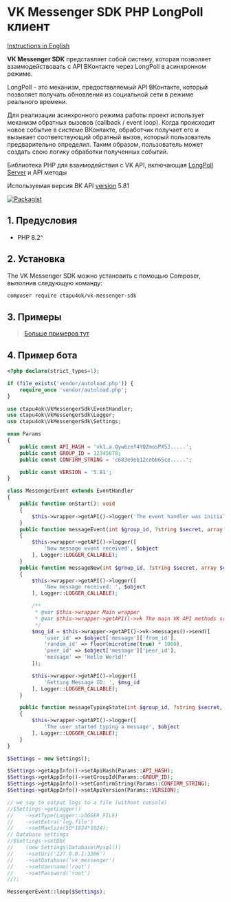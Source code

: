 # VK Messenger SDK PHP LongPoll клиент

[Instructions in English](https://github.com/ctapu4ok/vk-messenger-sdk/blob/master/README_EN.md)

**VK Messenger SDK** представляет собой систему, которая позволяет взаимодействовать с API ВКонтакте через LongPoll в асинхронном режиме.

LongPoll - это механизм, предоставляемый API ВКонтакте, который позволяет получать обновления из социальной сети в режиме реального времени. 

Для реализации асинхронного режима работы проект использует механизм обратных вызовов (callback / event loop). Когда происходит новое событие в системе ВКонтакте, обработчик получает его и вызывает соответствующий обратный вызов, который пользователь предварительно определил. Таким образом, пользователь может создать свою логику обработки полученных событий.

Библиотека PHP для взаимодействия с VK API, включающая [LongPoll Server](https://dev.vk.com/method/groups.getLongPollServer) и API методы

Используемая версия ВК API [version](https://vk.com/dev/versions) 5.81


[![Packagist](https://img.shields.io/packagist/v/ctapu4ok/vk-messenger-sdk.svg)](https://packagist.org/packages/ctapu4ok/vk-messenger-sdk)

## 1. Предусловия

* PHP 8.2^

## 2. Установка

The VK Messenger SDK можно установить с помощью Composer, выполнив следующую команду:

```sh
composer require ctapu4ok/vk-messenger-sdk
```

## 3. Примеры

>[Больше примеров тут](https://github.com/ctapu4ok/vk-messenger-sdk/tree/master/examples)


## 4. Пример бота
```php
<?php declare(strict_types=1);

if (file_exists('vendor/autoload.php')) {
    require_once 'vendor/autoload.php';
}

use ctapu4ok\VkMessengerSdk\EventHandler;
use ctapu4ok\VkMessengerSdk\Logger;
use ctapu4ok\VkMessengerSdk\Settings;

enum Params
{
    public const API_HASH = 'vk1.a.Qyw6zef4YQZmosPX5J.....';
    public const GROUP_ID = 12345678;
    public const CONFIRM_STRING = 'c683e9eb12cebb65ce.....';

    public const VERSION = '5.81';
}

class MessengerEvent extends EventHandler
{
    public function onStart(): void
    {
        $this->wrapper->getAPI()->logger('The event handler was initialized');
    }
    public function messageEvent(int $group_id, ?string $secret, array $object): void
    {
        $this->wrapper->getAPI()->logger([
            'New message event received', $object
        ], Logger::LOGGER_CALLABLE);
    }
    public function messageNew(int $group_id, ?string $secret, array $object): void
    {
        $this->wrapper->getAPI()->logger([
            'New message received: ', $object
        ], Logger::LOGGER_CALLABLE);

        /**
         * @var $this->wrapper Main wrapper
         * @var $this->wrapper->getAPI()->vk The main VK API methods src/API/Actions
         */
        $msg_id = $this->wrapper->getAPI()->vk->messages()->send([
            'user_id' => $object['message']['from_id'],
            'random_id' => floor(microtime(true) * 1000),
            'peer_id' => $object['message']['peer_id'],
            'message' => 'Hello World!'
        ]);

        $this->wrapper->getAPI()->logger([
            'Getting Message ID: ', $msg_id
        ], Logger::LOGGER_CALLABLE);
    }

    public function messageTypingState(int $group_id, ?string $secret, array $object): void
    {
        $this->wrapper->getAPI()->logger([
            'The user started typing a message', $object
        ], Logger::LOGGER_CALLABLE);
    }
}

$Settings = new Settings();

$Settings->getAppInfo()->setApiHash(Params::API_HASH);
$Settings->getAppInfo()->setGroupId(Params::GROUP_ID);
$Settings->getAppInfo()->setConfirmString(Params::CONFIRM_STRING);
$Settings->getAppInfo()->setApiVersion(Params::VERSION);

// we say to output logs to a file (without console)
//$Settings->getLogger()
//    ->setType(Logger::LOGGER_FILE)
//    ->setExtra('log.file')
//    ->setMaxSize(50*1024*1024);
// Database settings
//$Settings->setDb(
//    (new Settings\Database\Mysql())
//    ->setUri('127.0.0.1:3306')
//    ->setDatabase('vk_messenger')
//    ->setUsername('root')
//    ->setPassword('root')
//);

MessengerEvent::loop($Settings);
```